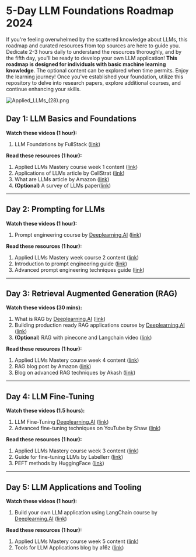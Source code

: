 # 5-Day LLM Foundations Roadmap 2024

If you're feeling overwhelmed by the scattered knowledge about LLMs, this roadmap and curated resources from top sources are here to guide you. Dedicate 2-3 hours daily to understand the resources thoroughly, and by the fifth day, you'll be ready to develop your own LLM application! **This roadmap is designed for individuals with basic machine learning knowledge**. The optional content can be explored when time permits. Enjoy the learning journey! Once you've established your foundation, utilize this repository to delve into research papers, explore additional courses, and continue enhancing your skills.

![Applied_LLMs_(28).png](https://github.com/aishwaryanr/awesome-generative-ai-guide/blob/main/resources/img/Applied_LLMs_(28).png)

## Day 1: LLM Basics and Foundations

**Watch these videos (1 hour):**

1. LLM Foundations by FullStack ([link](https://www.notion.so/LLM-Mastery-5-Day-Roadmap-2024-659cc64530af404eac2244d2641365d2?pvs=21))

**Read these resources (1 hour):**

1. Applied LLMs Mastery course week 1 content ([link](https://github.com/aishwaryanr/awesome-generative-ai-guide/blob/main/free_courses/Applied_LLMs_Mastery_2024/week1_part1_foundations.md))
2. Applications of LLMs article by CellStrat ([link](https://cellstrat.medium.com/real-world-use-cases-for-large-language-models-llms-d71c3a577bf2))
3. What are LLMs article by Amazon ([link](https://aws.amazon.com/what-is/large-language-model/))
4. **(Optional)** A survey of LLMs paper([link](https://arxiv.org/abs/2303.18223)) 

---

## Day 2: Prompting for LLMs

**Watch these videos (1 hour):**

1. Prompt engineering course by [Deeplearning.AI](http://Deeplearning.AI) ([link](https://www.notion.so/Week-2-Prompting-and-Prompt-Engineering-57cd1d024ac24819a0c44830a514c41d?pvs=21))

**Read these resources (1 hour):**

1. Applied LLMs Mastery week course 2 content ([link](https://github.com/aishwaryanr/awesome-generative-ai-guide/blob/main/free_courses/Applied_LLMs_Mastery_2024/week2_prompting.md))
2. Introduction to prompt engineering guide ([link](https://www.deeplearning.ai/short-courses/chatgpt-prompt-engineering-for-developers/))
3. Advanced prompt engineering techniques guide ([link](https://www.promptingguide.ai/techniques))

---

## Day 3: Retrieval Augmented Generation (RAG)

**Watch these videos (30 mins):**

1. What is RAG by [Deeplearning.AI](http://Deeplearning.AI) ([link](https://learn.deeplearning.ai/building-applications-vector-databases/lesson/3/retrieval-augmented-generation-(rag)))
2. Building production ready RAG applications course by  [Deeplearning.AI](http://Deeplearning.AI) ([link](https://www.notion.so/LLM-Mastery-5-Day-Roadmap-2024-659cc64530af404eac2244d2641365d2?pvs=21))
3. **(Optional**) RAG with pinecone and Langchain video ([link](https://www.notion.so/Week-3-Fine-Tuning-LLMs-14ca00d3071f4e528a762f41547868ef?pvs=21))

**Read these resources (1 hour):**

1. Applied LLMs Mastery course week 4 content ([link](https://github.com/aishwaryanr/awesome-generative-ai-guide/blob/main/free_courses/Applied_LLMs_Mastery_2024/week4_RAG.md))
2. RAG blog post by Amazon ([link](https://docs.aws.amazon.com/sagemaker/latest/dg/jumpstart-foundation-models-customize-rag.html))
3. Blog on advanced RAG techniques by Akash ([link](https://akash-mathur.medium.com/advanced-rag-optimizing-retrieval-with-additional-context-metadata-using-llamaindex-aeaa32d7aa2f))

---

## Day 4: LLM Fine-Tuning

**Watch these videos (1.5 hours):**

1. LLM Fine-Tuning [Deeplearning.AI](http://Deeplearning.AI) ([link](https://learn.deeplearning.ai/finetuning-large-language-models/lesson/1/introduction))
2. Advanced fine-tuning techniques on YouTube by Shaw ([link](https://www.youtube.com/watch?v=eC6Hd1hFvos))

**Read these resources (1 hour):**

1. Applied LLMs Mastery course week 3 content ([link](https://github.com/aishwaryanr/awesome-generative-ai-guide/blob/main/free_courses/Applied_LLMs_Mastery_2024/week3_finetuning_llms.md))
2. Guide for fine-tuning LLMs by Labellerr ([link](https://www.labellerr.com/blog/comprehensive-guide-for-fine-tuning-of-llms/))
3. PEFT methods by HuggingFace ([link](https://huggingface.co/blog/peft))

---

## Day 5: LLM Applications and Tooling

**Watch these videos (1 hour):**

1. Build your own LLM application using LangChain course by [Deeplearning.AI](http://Deeplearning.AI) ([link](https://learn.deeplearning.ai/langchain/lesson/1/introduction))

**Read these resources (1 hour):**

1. Applied LLMs Mastery course week 5 content ([link](https://github.com/aishwaryanr/awesome-generative-ai-guide/blob/main/free_courses/Applied_LLMs_Mastery_2024/week5_tools_for_LLM_apps.md))
2. Tools for LLM Applications blog by a16z ([link](https://a16z.com/emerging-architectures-for-llm-applications/))
